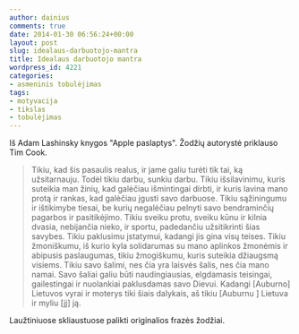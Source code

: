 ```yaml
---
author: dainius
comments: true
date: 2014-01-30 06:56:24+00:00
layout: post
slug: idealaus-darbuotojo-mantra
title: Idealaus darbuotojo mantra
wordpress_id: 4221
categories:
- asmeninis tobulėjimas
tags:
- motyvacija
- tikslas
- tobulėjimas
---
```


Iš Adam Lashinsky knygos "Apple paslaptys". Žodžių autorystė priklauso Tim Cook.


<blockquote>Tikiu, kad šis pasaulis realus, ir jame galiu turėti tik tai, ką užsitarnauju. Todėl tikiu darbu, sunkiu darbu. Tikiu išsilavinimu, kuris suteikia man žinių, kad galėčiau išmintingai dirbti, ir kuris lavina mano protą ir rankas, kad galėčiau įgusti savo darbuose. Tikiu sąžiningumu ir ištikimybe tiesai, be kurių negalėčiau pelnyti savo bendraminčių pagarbos ir pasitikėjimo.
Tikiu sveiku protu, sveiku kūnu ir kilnia dvasia, nebijančia nieko, ir sportu, padedančiu užsitikrinti šias savybes.
Tikiu paklusimu įstatymui, kadangi jis gina visų teises.
Tikiu žmoniškumu, iš kurio kyla solidarumas su mano aplinkos žmonėmis ir abipusis paslaugumas, tikiu žmogiškumu, kuris suteikia džiaugsmą visiems.
Tikiu savo šalimi, nes čia yra laisvės šalis, nes čia mano namai. Savo šaliai galiu būti naudingiausias, elgdamasis teisingai, gailestingai ir nuolankiai paklusdamas savo Dievui.
Kadangi [Auburno] Lietuvos vyrai ir moterys tiki šiais dalykais, aš tikiu [Auburnu ] Lietuva ir myliu [jį] ją.</blockquote>


Laužtiniuose skliaustuose palikti originalios frazės žodžiai.
